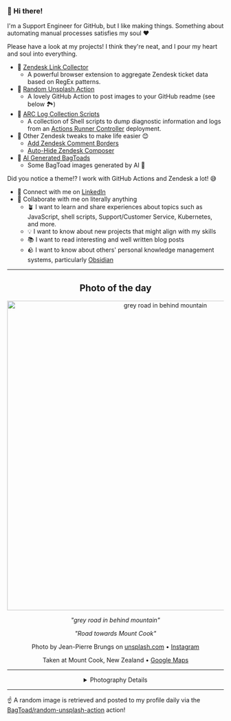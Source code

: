 ### 👋 Hi there!

I'm a Support Engineer for GitHub, but I like making things. Something about automating manual processes satisfies my soul ❤️

Please have a look at my projects! I think they're neat, and I pour my heart and soul into everything.

- 🔗 [Zendesk Link Collector](https://github.com/BagToad/Zendesk-Link-Collector) 
  - A powerful browser extension to aggregate Zendesk ticket data based on RegEx patterns.
- 🌊 [Random Unsplash Action](https://github.com/BagToad/random-unsplash-action)
  - A lovely GitHub Action to post images to your GitHub readme (see below 🏞️)
- 🏃 [ARC Log Collection Scripts](https://github.com/BagToad/arc-log-collection-scripts)
  - A collection of Shell scripts to dump diagnostic information and logs from an [Actions Runner Controller](https://github.com/actions/actions-runner-controller) deployment.
- 🧘 Other Zendesk tweaks to make life easier 😊
  - [Add Zendesk Comment Borders](https://github.com/BagToad/add-zendesk-comment-borders)
  - [Auto-Hide Zendesk Composer](https://github.com/BagToad/Auto-Hide-Zendesk-Composer)
- 🐸 [AI Generated BagToads](https://github.com/BagToad/bagtoads)
  - Some BagToad images generated by AI 🐸

Did you notice a theme!? I work with GitHub Actions and Zendesk a lot! 😅

- 🔗 Connect with me on [LinkedIn](https://www.linkedin.com/in/kynan-ware/)
- 🤝 Collaborate with me on literally anything
  - 🪴 I want to learn and share experiences about topics such as JavaScript, shell scripts, Support/Customer Service, Kubernetes, and more.
  - 💡 I want to know about new projects that might align with my skills
  - 📚 I want to read interesting and well written blog posts
  - 🪨 I want to know about others' personal knowledge management systems, particularly [Obsidian](https://obsidian.md/)

----
<div align="center">

## Photo of the day
  
  <a href="https://unsplash.com/photos/grey-road-in-behind-mountain-2SOoG8-xbCA"><img width="720" src="https://images.unsplash.com/photo-1466970601638-4e5fb6556584?crop=entropy&cs=tinysrgb&fit=max&fm=jpg&ixid=M3w1NTI0NDl8MHwxfHJhbmRvbXx8fHx8fHx8fDE3MTU4MzkyMjV8&ixlib=rb-4.0.3&q=80&w=1080" alt="grey road in behind mountain"></a>
  
  <em>"grey road in behind mountain"</em>
  
  <em>"Road towards Mount Cook"</em>

  Photo by Jean-Pierre Brungs on [unsplash.com](https://unsplash.com/) • [Instagram](https://instagram.com/johnnybrungs)
  
  Taken at Mount Cook, New Zealand • [Google Maps](https://www.google.com/maps/search/?api=1&query=-43.5949749,170.1417883)
  
  ---
  
<details>
<summary>Photography Details</summary>
  
| Parameter     | Value |
| ------------- | ----- |
| Camera Model  | Canon EOS 700D |
| Exposure Time | 1/100 |
| Aperture      | 11.0 |
| Focal Length  | 55.0 |
| ISO           | 100 |
| Location      | Mount Cook, New Zealand (New Zealand) |
| Coordinates   | Latitude -43.5949749, Longitude 170.1417883 |

### Map

```geojson
        {
            "type": "FeatureCollection",
            "features": [
                {
                    "type": "Feature",
                    "properties": {},
                    "geometry": {
                        "coordinates": [
                            170.1417883,
                            -43.5949749
                        ],
                        "type": "Point"
                    },
                    "id": 1
                },
                {
                    "type": "Feature",
                    "properties": {},
                    "geometry": {
                        "coordinates": [
                            [
                                170.4417883,
                                -43.2949749
                            ],
                            [
                                170.4417883,
                                -43.894974899999994
                            ],
                            [
                                169.8417883,
                                -43.894974899999994
                            ],
                            [
                                169.8417883,
                                -43.2949749
                            ],
                            [
                                170.4417883,
                                -43.2949749
                            ]
                        ],
                        "type": "LineString"
                    }
                }
            ]
        }
```

</details>

</div>

----

☝️ A random image is retrieved and posted to my profile daily via the [BagToad/random-unsplash-action](https://github.com/BagToad/random-unsplash-action) action!
